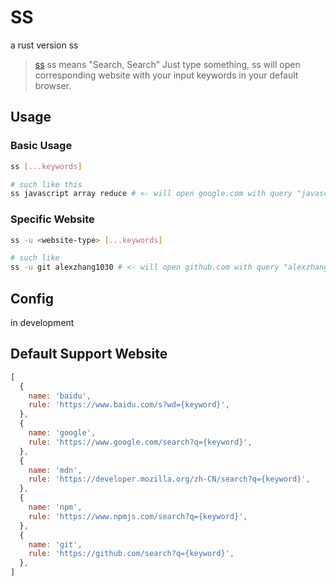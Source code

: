 # SS

a rust version ss
> [ss](https://github.com/alexzhang1030/ss) ss means "Search, Search"
Just type something, ss will open corresponding website with your input keywords in your default browser.

## Usage

### Basic Usage

```bash
ss [...keywords]

# such like this
ss javascript array reduce # <- will open google.com with query "javascript array reduce"
```

### Specific Website

```bash
ss -u <website-type> [...keywords]

# such like
ss -u git alexzhang1030 # <- will open github.com with query "alexzhang1030"
```

## Config

in development

## Default Support Website

```js
[
  {
    name: 'baidu',
    rule: 'https://www.baidu.com/s?wd={keyword}',
  },
  {
    name: 'google',
    rule: 'https://www.google.com/search?q={keyword}',
  },
  {
    name: 'mdn',
    rule: 'https://developer.mozilla.org/zh-CN/search?q={keyword}',
  },
  {
    name: 'npm',
    rule: 'https://www.npmjs.com/search?q={keyword}',
  },
  {
    name: 'git',
    rule: 'https://github.com/search?q={keyword}',
  },
]
```
